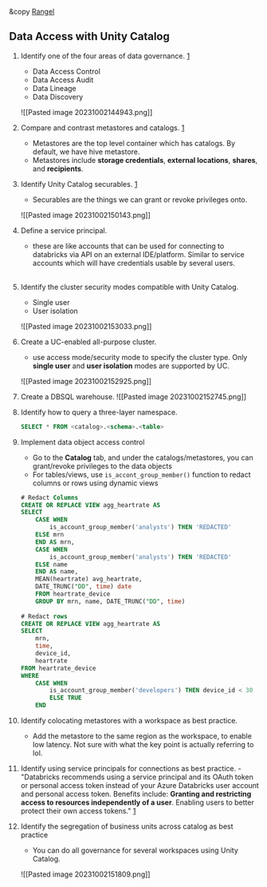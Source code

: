 &copy [Rangel](https://github.com/jtrangel)

## Data Access with Unity Catalog

1. Identify one of the four areas of data governance. [1](https://docs.gcp.databricks.com/data-governance/index.html)
	- Data Access Control
	- Data Access Audit
	- Data Lineage
	- Data Discovery
	
	![[Pasted image 20231002144943.png]]

2. Compare and contrast metastores and catalogs. [1](https://docs.gcp.databricks.com/data-governance/unity-catalog/index.html#the-unity-catalog-object-model)
	- Metastores are the top level container which has catalogs. By default, we have hive metastore. 
	- Metastores include **storage credentials**, **external locations**, **shares**, and **recipients**.

3. Identify Unity Catalog securables. [1](https://docs.databricks.com/en/data-governance/unity-catalog/manage-privileges/privileges.html#securable-objects-in-unity-catalog)
	- Securables are the things we can grant or revoke privileges onto.
	
	![[Pasted image 20231002150143.png]]
		
4. Define a service principal.
	- these are like accounts that can be used for connecting to databricks via API on an external IDE/platform. Similar to service accounts which will have credentials usable by several users.
	<br />
5. Identify the cluster security modes compatible with Unity Catalog.
	- Single user
	- User isolation
	
	![[Pasted image 20231002153033.png]]
6. Create a UC-enabled all-purpose cluster.
	- use access mode/security mode to specify the cluster type. Only **single user** and **user isolation** modes are supported by UC.
	
	![[Pasted image 20231002152925.png]]
	
7. Create a DBSQL warehouse.
	![[Pasted image 20231002152745.png]]
	
8. Identify how to query a three-layer namespace.
	```SQL
	SELECT * FROM <catalog>.<schema>.<table>
	```
	
9. Implement data object access control
	- Go to the **Catalog** tab, and under the catalogs/metastores, you can grant/revoke privileges to the data objects
	- For tables/views, use `is_accont_group_member()` function to redact columns or rows using dynamic views 

	```SQL
	# Redact Columns
	CREATE OR REPLACE VIEW agg_heartrate AS
	SELECT
		CASE WHEN
			is_account_group_member('analysts') THEN 'REDACTED'
		ELSE mrn
		END AS mrn,
		CASE WHEN
			is_account_group_member('analysts') THEN 'REDACTED'
		ELSE name
		END AS name,
		MEAN(heartrate) avg_heartrate,
		DATE_TRUNC("DD", time) date
		FROM heartrate_device
		GROUP BY mrn, name, DATE_TRUNC("DD", time)
		
	# Redact rows
	CREATE OR REPLACE VIEW agg_heartrate AS
	SELECT
		mrn,
		time,
		device_id,
		heartrate
	FROM heartrate_device
	WHERE
		CASE WHEN
			is_account_group_member('developers') THEN device_id < 30
			ELSE TRUE
		END
	```
10. Identify colocating metastores with a workspace as best practice.
	-  Add the metastore to the same region as the workspace, to enable low latency. Not sure with what the key point is actually referring to lol.

11.  Identify using service principals for connections as best practice.
	- "Databricks recommends using a service principal and its OAuth token or personal access token instead of your Azure Databricks user account and personal access token. Benefits include: **Granting and restricting access to resources independently of a user**. Enabling users to better protect their own access tokens." [1](https://learn.microsoft.com/en-us/azure/databricks/dev-tools/service-principals)

12. Identify the segregation of business units across catalog as best practice
	- You can do all governance for several workspaces using Unity Catalog. 
	
	 ![[Pasted image 20231002151809.png]]